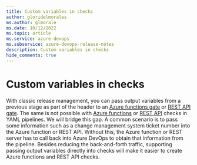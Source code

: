 ```yaml
---
title: Custom variables in checks
author: gloridelmorales
ms.author: glmorale
ms.date: 10/12/2022
ms.topic: article
ms.service: azure-devops
ms.subservice: azure-devops-release-notes
description: Custom variables in checks
hide_comments: true
---
```


# Custom variables in checks

With classic release management, you can pass output variables from a previous stage as part of the header to an [Azure functions gate](/azure/devops/pipelines/tasks/utility/azure-function?view=azure-devops&preserve-view=true) or [REST API gate](/azure/devops/pipelines/tasks/utility/http-rest-api?view=azure-devops&preserve-view=true). The same is not possible with [Azure functions](/azure/devops/pipelines/process/approvals?view=azure-devops&tabs=check-pass#invoke-azure-function&preserve-view=true) or [REST API](/azure/devops/pipelines/process/approvals?view=azure-devops&tabs=check-pass#invoke-rest-api&preserve-view=true) checks in YAML pipelines. We will bridge this gap. A common scenario is to pass some information such as a change management system ticket number into the Azure function or REST API. Without this, the Azure function or REST server has to call back into Azure DevOps to obtain that information from the pipeline. Besides reducing the back-and-forth traffic, supporting passing output variables directly into checks will make it easier to create Azure functions and REST API checks.
